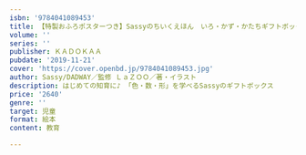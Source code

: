 ```yaml
---
isbn: '9784041089453'
title: 【特製おふろポスターつき】Sassyのちいくえほん　いろ・かず・かたちギフトボックス
volume: ''
series: ''
publisher: ＫＡＤＯＫＡＡ
pubdate: '2019-11-21'
cover: 'https://cover.openbd.jp/9784041089453.jpg'
author: Sassy/DADWAY／監修 ＬａＺＯＯ／著・イラスト
description: はじめての知育に♪ 「色・数・形」を学べるSassyのギフトボックス
price: '2640'
genre: ''
target: 児童
format: 絵本
content: 教育

---
```

